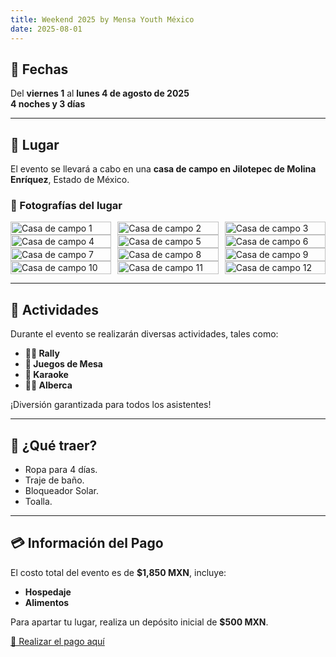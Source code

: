 ```yaml
---
title: Weekend 2025 by Mensa Youth México
date: 2025-08-01
---
```


## 📅 Fechas

Del **viernes 1** al **lunes 4 de agosto de 2025**  
**4 noches y 3 días**

---

## 🏡 Lugar

El evento se llevará a cabo en una **casa de campo en Jilotepec de Molina Enríquez**, Estado de México.

### 📸 Fotografías del lugar

<div style="display: grid; grid-template-columns: repeat(3, 1fr); gap: 10px;">
  <img src="/teques-iv/images/casa-airbnb/arenas-1.jpg" alt="Casa de campo 1" width="100%">
  <img src="/teques-iv/images/casa-airbnb/arenas-2.jpg" alt="Casa de campo 2" width="100%">
  <img src="/teques-iv/images/casa-airbnb/arenas-3.jpg" alt="Casa de campo 3" width="100%">
</div>

<div style="display: grid; grid-template-columns: repeat(3, 1fr); gap: 10px;">
  <img src="/teques-iv/images/casa-airbnb/arenas-4.jpg" alt="Casa de campo 4" width="100%">
  <img src="/teques-iv/images/casa-airbnb/arenas-5.jpg" alt="Casa de campo 5" width="100%">
  <img src="/teques-iv/images/casa-airbnb/arenas-6.jpg" alt="Casa de campo 6" width="100%">
</div>

<div style="display: grid; grid-template-columns: repeat(3, 1fr); gap: 10px;">
  <img src="/teques-iv/images/casa-airbnb/arenas-7.jpg" alt="Casa de campo 7" width="100%">
  <img src="/teques-iv/images/casa-airbnb/arenas-8.jpg" alt="Casa de campo 8" width="100%">
  <img src="/teques-iv/images/casa-airbnb/arenas-9.jpg" alt="Casa de campo 9" width="100%">
</div>

<div style="display: grid; grid-template-columns: repeat(3, 1fr); gap: 10px;">
  <img src="/teques-iv/images/casa-airbnb/arenas-10.jpg" alt="Casa de campo 10" width="100%">
  <img src="/teques-iv/images/casa-airbnb/arenas-11.jpg" alt="Casa de campo 11" width="100%">
  <img src="/teques-iv/images/casa-airbnb/arenas-12.jpg" alt="Casa de campo 12" width="100%">
</div>

---

## 🎉 Actividades

Durante el evento se realizarán diversas actividades, tales como:

- **🏃‍♂️ Rally**
- **🎲 Juegos de Mesa**
- **🎤 Karaoke**
- **🏊‍♀️ Alberca**

¡Diversión garantizada para todos los asistentes!

---

## 🎈 ¿Qué traer? 

- Ropa para 4 días. 
- Traje de baño. 
- Bloqueador Solar.
- Toalla. 

---

## 💳 Información del Pago

El costo total del evento es de **$1,850 MXN**, incluye:

- **Hospedaje**
- **Alimentos**

Para apartar tu lugar, realiza un depósito inicial de **$500 MXN**.

[🔗 Realizar el pago aquí](/teques-iv/reservar/)
